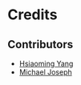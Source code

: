 # Credits

## Contributors

* [Hsiaoming Yang](https://github.com/lepture)
* [Michael Joseph](https://michaeljoseph.github.com)
